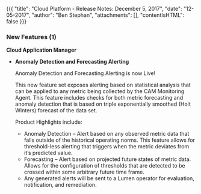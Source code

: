 {{{
"title": "Cloud Platform - Release Notes: December 5, 2017",
"date": "12-05-2017",
"author": "Ben Stephan",
"attachments": [],
"contentIsHTML": false
}}}

### New Features (1)

__Cloud Application Manager__

* __Anomaly Detection and Forecasting Alerting__

  Anomaly Detection and Forecasting Alerting is now Live!

  This new feature set exposes alerting based on statistical analysis that can be applied to any metric being collected by the CAM Monitoring Agent. This feature includes checks for both metric forecasting and anomaly detection that is based on triple exponentially smoothed (Holt Winters) forecast of the data set.

  Product Highlights include:

  - Anomaly Detection – Alert based on any observed metric data that falls outside of the historical operating norms. This feature allows for threshold-less alerting that triggers when the metric deviates from it’s predicted value.
  - Forecasting – Alert based on projected future states of metric data.  Allows for the configuration of thresholds that are detected to be crossed within some arbitrary future time frame.
  - Any generated alerts will be sent to a Lumen operator for evaluation, notification, and remediation.
